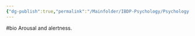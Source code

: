 ```yaml
---
{"dg-publish":true,"permalink":"/Mainfolder/IBDP-Psychology/Psychology Revision/Concepts/Norepinephrine/"}
---
```


#bio 
Arousal and alertness.